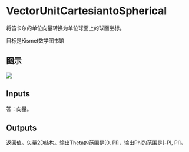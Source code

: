 # VectorUnitCartesiantoSpherical

将笛卡尔的单位向量转换为单位球面上的球面坐标。

目标是Kismet数学图书馆

## 图示

![]($-20221218-19581767.png)

## Inputs

答：向量。  

## Outputs

返回值。矢量2D结构。输出Theta的范围是[0, PI]，输出Phi的范围是[-PI, PI]。
